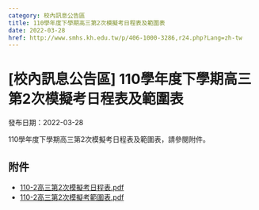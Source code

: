 ```yaml
---
category: 校內訊息公告區
title: 110學年度下學期高三第2次模擬考日程表及範圍表
date: 2022-03-28
href: http://www.smhs.kh.edu.tw/p/406-1000-3286,r24.php?Lang=zh-tw
---
```


# [校內訊息公告區] 110學年度下學期高三第2次模擬考日程表及範圍表

發布日期：2022-03-28

110學年度下學期高三第2次模擬考日程表及範圍表，請參閱附件。

## 附件

- [110-2高三第2次模擬考日程表.pdf](https://www.smhs.kh.edu.tw/var/file/0/1000/attach/85/pta_3049_1491285_54480.pdf)
- [110-2高三第2次模擬考範圍表.pdf](https://www.smhs.kh.edu.tw/var/file/0/1000/attach/85/pta_3052_5179478_13087.pdf)
